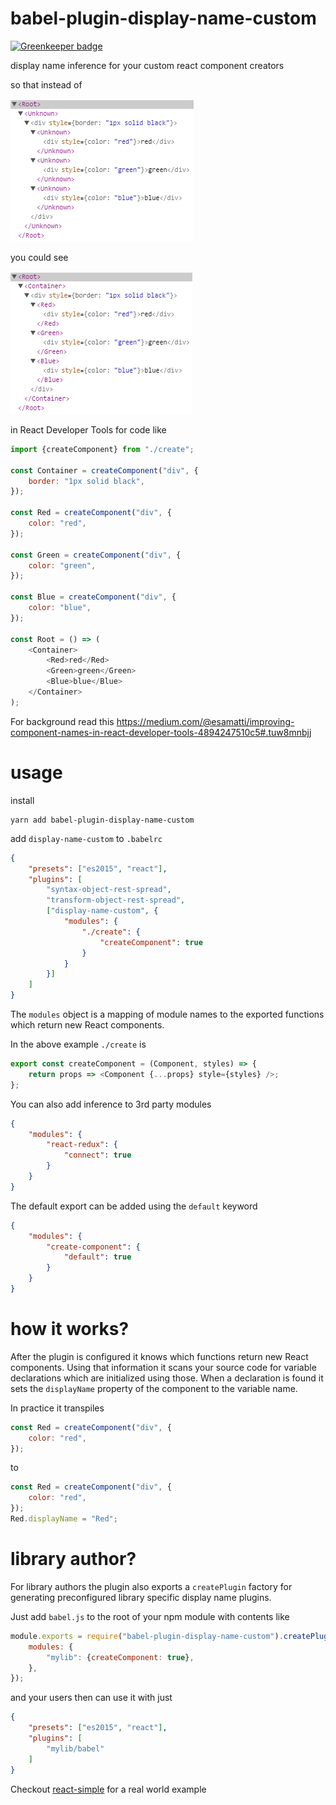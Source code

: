 # babel-plugin-display-name-custom

[![Greenkeeper badge](https://badges.greenkeeper.io/epeli/babel-plugin-display-name-custom.svg)](https://greenkeeper.io/)

display name inference for your custom react component creators

so that instead of

![unknown](https://raw.githubusercontent.com/epeli/babel-plugin-display-name-custom/master/assets/unknown.png)

you could see 

![unknown](https://raw.githubusercontent.com/epeli/babel-plugin-display-name-custom/master/assets/displayname.png)

in React Developer Tools for code like

```js
import {createComponent} from "./create";

const Container = createComponent("div", {
    border: "1px solid black",
});

const Red = createComponent("div", {
    color: "red",
});

const Green = createComponent("div", {
    color: "green",
});

const Blue = createComponent("div", {
    color: "blue",
});

const Root = () => (
    <Container>
        <Red>red</Red>
        <Green>green</Green>
        <Blue>blue</Blue>
    </Container>
);
```

For background read this https://medium.com/@esamatti/improving-component-names-in-react-developer-tools-4894247510c5#.tuw8mnbjj

# usage

install

    yarn add babel-plugin-display-name-custom

add `display-name-custom` to `.babelrc`

```json
{
    "presets": ["es2015", "react"],
    "plugins": [
        "syntax-object-rest-spread",
        "transform-object-rest-spread",
        ["display-name-custom", {
            "modules": {
                "./create": {
                    "createComponent": true
                }
            }
        }]
    ]
}
```

The `modules` object is a mapping of module names to the exported
functions which return new React components.

In the above example `./create` is

```js
export const createComponent = (Component, styles) => {
    return props => <Component {...props} style={styles} />;
};
```

You can also add inference to 3rd party modules

```json
{
    "modules": {
        "react-redux": {
            "connect": true
        }
    }
}
```

The default export can be added using the `default` keyword

```json
{
    "modules": {
        "create-component": {
            "default": true
        }
    }
}
```

# how it works?

After the plugin is configured it knows which functions return new React components.
Using that information it scans your source code for variable declarations which are initialized
using those. When a declaration is found it sets the `displayName` property
of the component to the variable name.

In practice it transpiles

```js
const Red = createComponent("div", {
    color: "red",
});
```

to

```js
const Red = createComponent("div", {
    color: "red",
});
Red.displayName = "Red";
```

# library author?

For library authors the plugin also exports a `createPlugin` factory
for generating preconfigured library specific display name plugins.

Just add `babel.js` to the root of your npm module with contents like

```js
module.exports = require("babel-plugin-display-name-custom").createPlugin({
    modules: {
        "mylib": {createComponent: true},
    },
});
```

and your users then can use it with just

```json
{
    "presets": ["es2015", "react"],
    "plugins": [
        "mylib/babel"
    ]
}
```

Checkout [react-simple][] for a real world example

[react-simple]: https://github.com/epeli/react-simple

